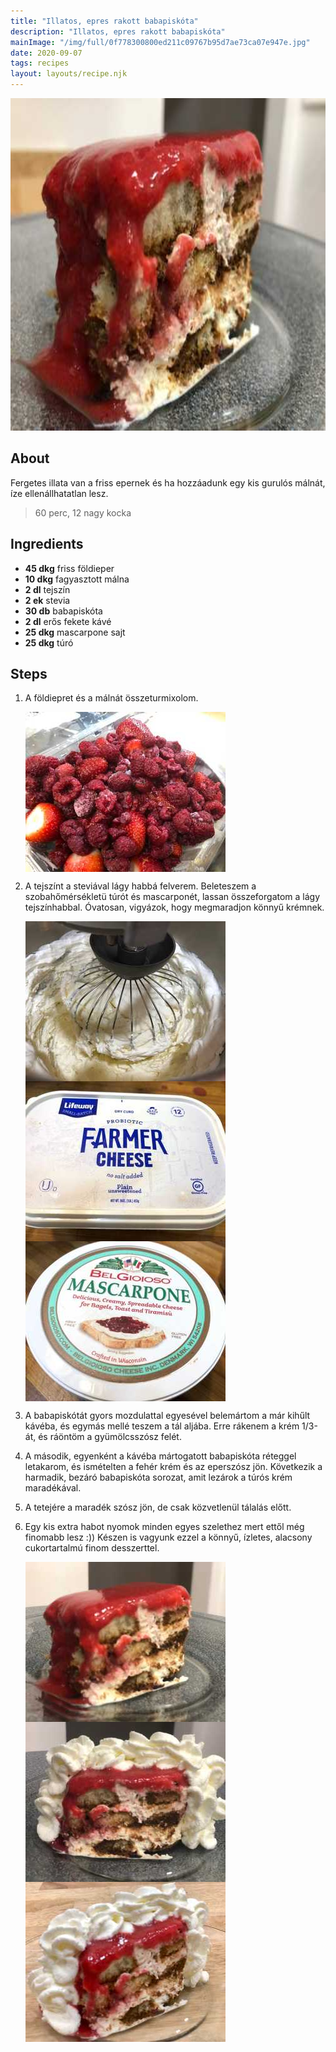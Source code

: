 ```yaml
---
title: "Illatos, epres rakott babapiskóta"
description: "Illatos, epres rakott babapiskóta"
mainImage: "/img/full/0f778300800ed211c09767b95d7ae73ca07e947e.jpg"
date: 2020-09-07
tags: recipes
layout: layouts/recipe.njk
---
```

                            
<p align="center"><a href="https://cookpad.com/hu/receptek/13591621-illatos-epres-rakott-babapiskota" rel="Recipe source page"><img width="751" height="532" src="/img/full/0f778300800ed211c09767b95d7ae73ca07e947e.jpg"/></a></p>

## About
<p class="mb-sm">Fergetes illata van a friss epernek és ha hozzáadunk egy kis gurulós málnát, íze ellenállhatatlan lesz.</p>

> 60 perc, 12 nagy kocka 

## Ingredients
* **45 dkg** friss földieper
* **10 dkg** fagyasztott málna
* **2 dl** tejszín
* **2 ek** stevia
* **30 db** babapiskóta
* **2 dl** erős fekete kávé
* **25 dkg** mascarpone sajt
* **25 dkg** túró

## Steps

1. A földiepret és a málnát összeturmixolom.
 
    <p><img width="320" height="256" align="left" src="/img/full/b8d88d4e312c3a092a7495ee9dd82437f1e09bca.jpg"/></p><div style="clear: both"/>

2. A tejszínt a steviával lágy habbá felverem. Beleteszem a szobahőmérsékletü túrót és mascarponét, lassan összeforgatom a lágy tejszínhabbal. Óvatosan, vigyázok, hogy megmaradjon könnyű krémnek.
 
    <p><img width="320" height="256" align="left" src="/img/full/4ee41ce42340285b329999b13b78bd42d6927b80.jpg"/></p><p><img width="320" height="256" align="left" src="/img/full/ac62b2750054c66535fd5e3ca12662bfdbb1aeec.jpg"/></p><p><img width="320" height="256" align="left" src="/img/full/4bf5a288604ca1bfe3099595f3204ba3e1ee5269.jpg"/></p><div style="clear: both"/>

3. A babapiskótát gyors mozdulattal egyesével belemártom a már kihűlt kávéba, és egymás mellé teszem a tál aljába. Erre rákenem a krém 1/3-át, és ráöntöm a gyümölcsszósz felét.
 
    <div style="clear: both"/>

4. A második, egyenként a kávéba mártogatott babapiskóta réteggel letakarom, és ismételten a fehér krém és az eperszósz jön. Következik a harmadik, bezáró babapiskóta sorozat, amit lezárok a túrós krém maradékával.
 
    <div style="clear: both"/>

5. A tetejére a maradék szósz jön, de csak közvetlenül tálalás előtt.
 
    <div style="clear: both"/>

6. Egy kis extra habot nyomok minden egyes szelethez mert ettől még finomabb lesz :)) Készen is vagyunk ezzel a könnyű, ízletes, alacsony cukortartalmú finom desszerttel.
 
    <p><img width="320" height="256" align="left" src="/img/full/1d3424c66395e8f5e8490cf925ebec2391cd963c.jpg"/></p><p><img width="320" height="256" align="left" src="/img/full/e40da03786388d71b821eb8da3c25575eb397f8a.jpg"/></p><p><img width="320" height="256" align="left" src="/img/full/71b3d86f212ffb0e3068377739c831fe492f6358.jpg"/></p><div style="clear: both"/>

